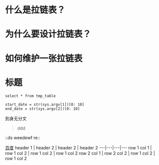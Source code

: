 # 什么是拉链表？


# 为什么要设计拉链表？


# 如何维护一张拉链表


# 标题
`select * from tmp_table`

```
start_date = str(sys.argv[1])[0: 10]
end_date = str(sys.argv[2])[0: 10]
```
到身无分文
> ddd

::ds weedewf re::

[百度](www.baidu.com)
header 1 | header 2 | header 2 | header 2
---|---|---|---
row 1 col 1 | row 1 col 2 | row 1 col 2 | row 1 col 2
row 2 col 1 | row 2 col 2 | row 1 col 2 | row 1 col 2

